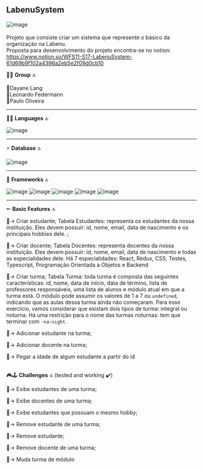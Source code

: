 ## LabenuSystem


![image](https://user-images.githubusercontent.com/77943169/121034352-55428c80-c783-11eb-9a25-cd2787386a34.png)
</br>
</br>
Projeto que consiste criar um sistema que represente o básico da organização na Labenu.</br>
Proposta para desenvolvimento do projeto encontra-se no notion:</br>
https://www.notion.so/WFS11-S17-LabenuSystem-61d69b9f102a4396a2eb5e2f09d0cb10
  
🤜🤛 **Group** 🔝 </br>
</br>
   🌟Dayane Lang </br>
   🌟Leonardo Federmann </br>
   🌟Paulo Oliveira </br>
   
-----  

👩‍💻 **Languages** 🔝

![image](https://user-images.githubusercontent.com/77943169/121035673-7e175180-c784-11eb-9720-3215ab325010.png)

-----

⚡ **Database** 🔝

![image](https://user-images.githubusercontent.com/77943169/121035748-8f605e00-c784-11eb-8039-ce515363a684.png)

----


🚀 **Frameworks** 🔝

![image](https://user-images.githubusercontent.com/77943169/121035824-a2732e00-c784-11eb-8a7a-ea382f5b6d1f.png)
![image](https://user-images.githubusercontent.com/77943169/121035857-ab63ff80-c784-11eb-8210-a291ca3e6428.png)
![image](https://user-images.githubusercontent.com/77943169/121035880-b0c14a00-c784-11eb-870e-b262a2095c9f.png)
![image](https://user-images.githubusercontent.com/77943169/121036001-c9316480-c784-11eb-9275-a0ff5d5e4e5f.png)
![image](https://user-images.githubusercontent.com/77943169/121036083-dc443480-c784-11eb-8b81-e2a9b885ec97.png)

-----

✏ **Basic Features** 🔝

💠→ Criar estudante;
    Tabela Estudantes: representa os estudantes da nossa instituição. Eles devem possuir: id, nome, email, data de nascimento e os principais hobbies dele.  ;

💠→ Criar docente;
    Tabela Docentes: representa docentes da nossa instituição. Eles devem possuir: id, nome, email, data de nascimento e todas as especialidades dele. Há 7 especialidades: React, Redux, CSS, Testes, Typescript, Programação Orientada a Objetos e Backend

💠→ Criar turma;
    Tabela Turma: toda turma é composta das seguintes características: id, nome, data de início, data de término, lista de professores responsáveis, uma lista de alunos e módulo atual em que a turma está.  O módulo pode assumir os valores de 1 a 7 ou `undefined`, indicando que as aulas dessa turma ainda não começaram. Para esse exercício, vamos considerar que existam dois tipos de turma: integral ou noturna. Há uma restrição para o nome das turmas noturnas: tem que terminar com `-na-night`.

💠→ Adicionar estudante na turma;

💠→ Adicionar docente na turma;

💠→ Pegar a idade de algum estudante a partir do id 
</br>
</br>

🎮🕹 **Challenges** 🔝 (tested and working ✔️)

💠→ Exibe estudantes de uma turma;

💠→ Exibe docentes de uma turma;

💠→ Exibe estudantes que possuam o mesmo hobby;

💠→ Remove estudante de uma turma;

💠→ Remove estudante;

💠→ Remove docente de uma turma;

💠→ Muda turma de módulo
